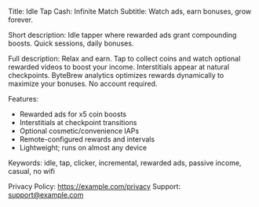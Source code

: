 Title: Idle Tap Cash: Infinite Match
Subtitle: Watch ads, earn bonuses, grow forever.

Short description:
Idle tapper where rewarded ads grant compounding boosts. Quick sessions, daily bonuses.

Full description:
Relax and earn. Tap to collect coins and watch optional rewarded videos to boost your income. Interstitials appear at natural checkpoints. ByteBrew analytics optimizes rewards dynamically to maximize your bonuses. No account required.

Features:
- Rewarded ads for x5 coin boosts
- Interstitials at checkpoint transitions
- Optional cosmetic/convenience IAPs
- Remote-configured rewards and intervals
- Lightweight; runs on almost any device

Keywords: idle, tap, clicker, incremental, rewarded ads, passive income, casual, no wifi

Privacy Policy: https://example.com/privacy
Support: support@example.com
